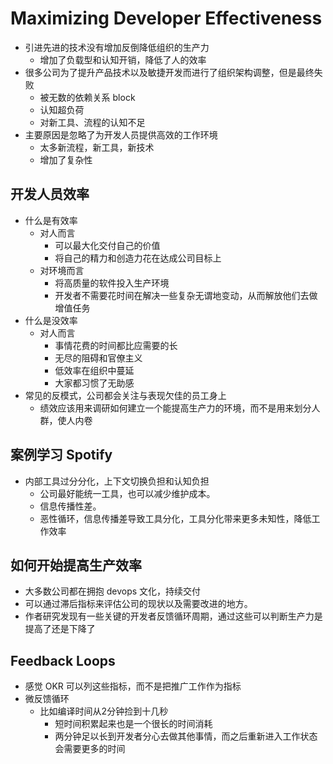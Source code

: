 # Maximizing Developer Effectiveness
- 引进先进的技术没有增加反倒降低组织的生产力
  - 增加了负载型和认知开销，降低了人的效率
- 很多公司为了提升产品技术以及敏捷开发而进行了组织架构调整，但是最终失败
  - 被无数的依赖关系 block
  - 认知超负荷
  - 对新工具、流程的认知不足
- 主要原因是忽略了为开发人员提供高效的工作环境
  - 太多新流程，新工具，新技术
  - 增加了复杂性
  
## 开发人员效率
- 什么是有效率
  - 对人而言
    - 可以最大化交付自己的价值
    - 将自己的精力和创造力花在达成公司目标上
  - 对环境而言
    - 将高质量的软件投入生产环境
    - 开发者不需要花时间在解决一些复杂无谓地变动，从而解放他们去做增值任务
- 什么是没效率
  - 对人而言
    - 事情花费的时间都比应需要的长
    - 无尽的阻碍和官僚主义
    - 低效率在组织中蔓延
    - 大家都习惯了无助感
- 常见的反模式，公司都会关注与表现欠佳的员工身上
  - 绩效应该用来调研如何建立一个能提高生产力的环境，而不是用来划分人群，使人内卷
  
## 案例学习 Spotify
- 内部工具过分分化，上下文切换负担和认知负担
  - 公司最好能统一工具，也可以减少维护成本。
  - 信息传播性差。
  - 恶性循环，信息传播差导致工具分化，工具分化带来更多未知性，降低工作效率
  
## 如何开始提高生产效率
- 大多数公司都在拥抱 devops 文化，持续交付
- 可以通过滞后指标来评估公司的现状以及需要改进的地方。
- 作者研究发现有一些关键的开发者反馈循环周期，通过这些可以判断生产力是提高了还是下降了

## Feedback Loops
- 感觉 OKR 可以列这些指标，而不是把推广工作作为指标
- 微反馈循环
  - 比如编译时间从2分钟捡到十几秒
    - 短时间积累起来也是一个很长的时间消耗
    - 两分钟足以长到开发者分心去做其他事情，而之后重新进入工作状态会需要更多的时间
  
